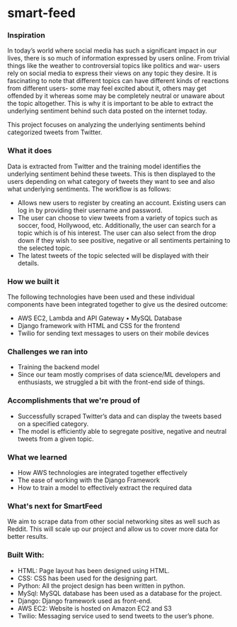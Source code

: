 # smart-feed

### Inspiration
In today’s world where social media has such a significant impact in our lives, there is so much of information expressed by users online. From trivial things like the weather to controversial topics like politics and war- users rely on social media to express their views on any topic they desire. It is fascinating to note that different topics can have different kinds of reactions from different users- some may feel excited about it, others may get offended by it whereas some may be completely neutral or unaware about the topic altogether. This is why it is important to be able to extract the underlying sentiment behind such data posted on the internet today.

This project focuses on analyzing the underlying sentiments behind categorized tweets from Twitter.

### What it does
Data is extracted from Twitter and the training model identifies the underlying sentiment behind these tweets. This is then displayed to the users depending on what category of tweets they want to see and also what underlying sentiments. The workflow is as follows: 
- Allows new users to register by creating an account. Existing users can log in by providing their username and password. 
- The user can choose to view tweets from a variety of topics such as soccer, food, Hollywood, etc. Additionally, the user can search for a topic which is of his interest. The user can also select from the drop down if they wish to see positive, negative or all sentiments pertaining to the selected topic.
- The latest tweets of the topic selected will be displayed with their details.

### How we built it
The following technologies have been used and these individual components have been integrated together to give us the desired outcome: 
- AWS EC2, Lambda and API Gateway • MySQL Database 
- Django framework with HTML and CSS for the frontend 
- Twilio for sending text messages to users on their mobile devices

### Challenges we ran into
- Training the backend model
- Since our team mostly comprises of data science/ML developers and enthusiasts, we struggled a bit with the front-end side of things.

### Accomplishments that we're proud of
- Successfully scraped Twitter’s data and can display the tweets based on a specified category. 
- The model is efficiently able to segregate positive, negative and neutral tweets from a given topic.

### What we learned
- How AWS technologies are integrated together effectively
- The ease of working with the Django Framework
- How to train a model to effectively extract the required data

### What's next for SmartFeed
We aim to scrape data from other social networking sites as well such as Reddit. This will scale up our project and allow us to cover more data for better results.

### Built With:

* HTML: Page layout has been designed using HTML.
* CSS: CSS has been used for the designing part.
* Python: All the project design has been written in python.
* MySql: MySQL database has been used as a database for the project.
* Django: Django framework used as front-end.
* AWS EC2: Website is hosted on Amazon EC2 and S3
* Twilio: Messaging service used to send tweets to the user’s phone.
